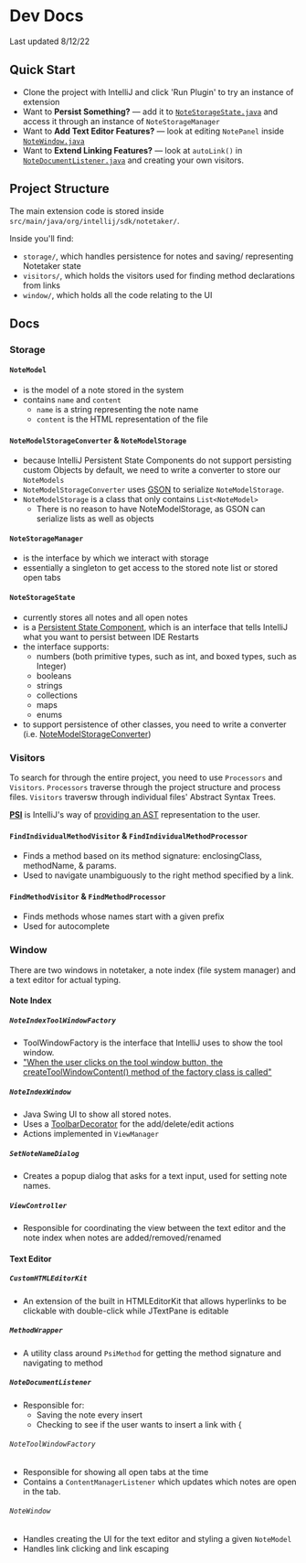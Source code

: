 # Dev Docs
Last updated 8/12/22
## Quick Start
- Clone the project with IntelliJ and click 'Run Plugin' to try an instance of 
extension
- Want to **Persist Something?** — add it to 
[`NoteStorageState.java`](src/main/java/org/intellij/sdk/notetaker/storage/NoteStorageState.java)
and access it through an instance of `NoteStorageManager`
- Want to **Add Text Editor Features?** — look at editing `NotePanel` inside 
[`NoteWindow.java`](src/main/java/org/intellij/sdk/notetaker/window/texteditor/NoteWindow.java)
- Want to **Extend Linking Features?** — look at `autoLink()` in 
[`NoteDocumentListener.java`](src/main/java/org/intellij/sdk/notetaker/window/texteditor/NoteDocumentListener.java)
and creating your own visitors.

## Project Structure
The main extension code is stored inside 
`src/main/java/org/intellij/sdk/notetaker/`.  

Inside you'll find:
- `storage/`, which handles persistence for notes and saving/
representing Notetaker state 
- `visitors/`, which holds the visitors used for 
finding method declarations from links
- `window/`, which holds all the code relating to the UI

## Docs
### Storage
#### `NoteModel`
- is the model of a note stored in the system
- contains `name` and `content`
  - `name` is a string representing the note name
  - `content` is the HTML representation of the file
#### `NoteModelStorageConverter` & `NoteModelStorage`
- because IntelliJ Persistent State Components do not support
persisting custom Objects by default, we need to write a converter 
to store our `NoteModels`
- `NoteModelStorageConverter` uses [GSON](https://github.com/google/gson) 
to serialize `NoteModelStorage`.
- `NoteModelStorage` is a class that only contains `List<NoteModel>`
  - There is no reason to have NoteModelStorage, as GSON can serialize 
  lists as well as objects

#### `NoteStorageManager`
- is the interface by which we interact with storage
- essentially a singleton to get access to the stored note list
or stored open tabs

#### `NoteStorageState` 
- currently stores all notes and all open notes
- is a [Persistent State Component](https://plugins.jetbrains.com/docs/intellij/persisting-state-of-components.html),
which is an interface that tells IntelliJ what you want to persist
between IDE Restarts
- the interface supports:
  - numbers (both primitive types, such as int, and boxed types, such as Integer)
  - booleans
  - strings
  - collections
  - maps
  - enums
- to support persistence of other classes, you need to write a converter 
(i.e. [NoteModelStorageConverter](#notemodelstorageconverter--notemodelstorage))

### Visitors
To search for through the entire project, you need to use `Processors` and
`Visitors`. `Processors` traverse through the project structure and process
files. `Visitors` traversw through individual files' Abstract Syntax Trees. 

[**PSI**](https://plugins.jetbrains.com/docs/intellij/psi.html) is IntelliJ's way 
of [providing an AST](https://groups.google.com/g/lint-dev/c/ss18JfF7_hk/m/G8v_QLzdBQAJ)
representation to the user.

#### `FindIndividualMethodVisitor` & `FindIndividualMethodProcessor`
- Finds a method based on its method signature: enclosingClass, methodName, & params.
- Used to navigate unambiguously to the right method specified by a link.

#### `FindMethodVisitor` & `FindMethodProcessor`
- Finds methods whose names start with a given prefix
- Used for autocomplete

### Window
There are two windows in notetaker, a note index (file system manager) 
and a text editor for actual typing.

#### Note Index
##### `NoteIndexToolWindowFactory`
- ToolWindowFactory is the interface that IntelliJ uses to show the tool window.
- ["When the user clicks on the tool window button, the createToolWindowContent() 
method of the factory class is called"](https://plugins.jetbrains.com/docs/intellij/tool-windows.html#programmatic-setup)

##### `NoteIndexWindow`
- Java Swing UI to show all stored notes.
- Uses a [ToolbarDecorator](https://plugins.jetbrains.com/docs/intellij/lists-and-trees.html#toolbardecorator)
for the add/delete/edit actions
- Actions implemented in `ViewManager`

##### `SetNoteNameDialog`
- Creates a popup dialog that asks for a text input, used for setting note names.

##### `ViewController`
- Responsible for coordinating the view between the text editor and the note index when
notes are added/removed/renamed

#### Text Editor
##### `CustomHTMLEditorKit`
- An extension of the built in HTMLEditorKit that allows hyperlinks to
be clickable with double-click while JTextPane is editable

##### `MethodWrapper`
- A utility class around `PsiMethod` for getting the method signature and
navigating to method

##### `NoteDocumentListener`
- Responsible for:
  - Saving the note every insert
  - Checking to see if the user wants to insert a link with \{

###### `NoteToolWindowFactory`
- Responsible for showing all open tabs at the time
- Contains a `ContentManagerListener` which updates which notes are
open in the tab.

###### `NoteWindow`
- Handles creating the UI for the text editor and styling a given `NoteModel`
- Handles link clicking and link escaping